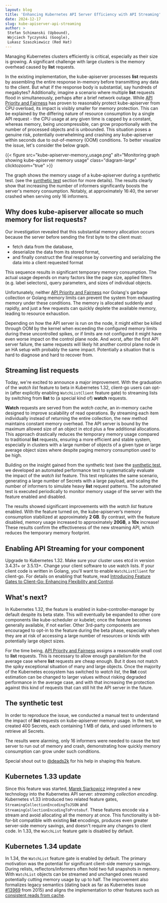 ```yaml
---
layout: blog
title: 'Enhancing Kubernetes API Server Efficiency with API Streaming'
date: 2024-12-17
slug: kube-apiserver-api-streaming
author: >
 Stefan Schimanski (Upbound),
 Wojciech Tyczynski (Google),
 Lukasz Szaszkiewicz (Red Hat)
---
```


Managing Kubernetes clusters efficiently is critical, especially as their size is growing. 
A significant challenge with large clusters is the memory overhead caused by **list** requests.

In the existing implementation, the kube-apiserver processes **list** requests by assembling the entire response in-memory before transmitting any data to the client. 
But what if the response body is substantial, say hundreds of megabytes? Additionally, imagine a scenario where multiple **list** requests flood in simultaneously, perhaps after a brief network outage. 
While [API Priority and Fairness](/docs/concepts/cluster-administration/flow-control) has proven to reasonably protect kube-apiserver from CPU overload, its impact is visibly smaller for memory protection. 
This can be explained by the differing nature of resource consumption by a single API request - the CPU usage at any given time is capped by a constant, whereas memory, being uncompressible, can grow proportionally with the number of processed objects and is unbounded.
This situation poses a genuine risk, potentially overwhelming and crashing any kube-apiserver within seconds due to out-of-memory (OOM) conditions. To better visualize the issue, let's consider the below graph.


{{< figure src="kube-apiserver-memory_usage.png" alt="Monitoring graph showing kube-apiserver memory usage" class="diagram-large" clicktozoom="true" >}}

The graph shows the memory usage of a kube-apiserver during a synthetic test.
(see the [synthetic test](#the-synthetic-test) section for more details).
The results clearly show that increasing the number of informers significantly boosts the server's memory consumption. 
Notably, at approximately 16:40, the server crashed when serving only 16 informers.

## Why does kube-apiserver allocate so much memory for list requests?

Our investigation revealed that this substantial memory allocation occurs because the server before sending the first byte to the client must:
* fetch data from the database,
* deserialize the data from its stored format,
* and finally construct the final response by converting and serializing the data into a client requested format 

This sequence results in significant temporary memory consumption. 
The actual usage depends on many factors like the page size, applied filters (e.g. label selectors), query parameters, and sizes of individual objects. 

Unfortunately, neither [API Priority and Fairness](/docs/concepts/cluster-administration/flow-control) nor Golang's garbage collection or Golang memory limits can prevent the system from exhausting memory under these conditions. 
The memory is allocated suddenly and rapidly, and just a few requests can quickly deplete the available memory, leading to resource exhaustion.

Depending on how the API server is run on the node, it might either be killed through OOM by the kernel when exceeding the configured memory limits during these uncontrolled spikes, or if limits are not configured it might have even worse impact on the control plane node.
And worst, after the first API server failure, the same requests will likely hit another control plane node in an HA setup with probably the same impact. 
Potentially a situation that is hard to diagnose and hard to recover from.

## Streaming list requests

Today, we're excited to announce a major improvement. 
With the graduation of the _watch list_ feature to beta in Kubernetes 1.32, client-go users can opt-in (after explicitly enabling `WatchListClient` feature gate) 
to streaming lists by switching from **list** to (a special kind of) **watch** requests. 

**Watch** requests are served from the _watch cache_, an in-memory cache designed to improve scalability of read operations. 
By streaming each item individually instead of returning the entire collection, the new method maintains constant memory overhead. 
The API server is bound by the maximum allowed size of an object in etcd plus a few additional allocations. 
This approach drastically reduces the temporary memory usage compared to traditional **list** requests, ensuring a more efficient and stable system, 
especially in clusters with a large number of objects of a given type or large average object sizes where despite paging memory consumption used to be high.

Building on the insight gained from the synthetic test (see the [synthetic test](#the-synthetic-test), we developed an automated performance test to systematically evaluate the impact of the _watch list_ feature. 
This test replicates the same scenario, generating a large number of Secrets with a large payload, and scaling the number of informers to simulate heavy **list** request patterns. 
The automated test is executed periodically to monitor memory usage of the server with the feature enabled and disabled.

The results showed significant improvements with the _watch list_ feature enabled. 
With the feature turned on, the kube-apiserver’s memory consumption stabilized at approximately **2 GB**. 
By contrast, with the feature disabled, memory usage increased to approximately **20GB**, a **10x** increase! 
These results confirm the effectiveness of the new streaming API, which reduces the temporary memory footprint.

## Enabling API Streaming for your component

Upgrade to Kubernetes 1.32. Make sure your cluster uses etcd in version 3.4.31+ or 3.5.13+.
Change your client software to use watch lists. If your client code is written in Golang, you'll want to enable `WatchListClient` for client-go. 
For details on enabling that feature, read [Introducing Feature Gates to Client-Go: Enhancing Flexibility and Control](/blog/2024/08/12/feature-gates-in-client-go).

## What's next?
In Kubernetes 1.32, the feature is enabled in kube-controller-manager by default despite its beta state. 
This will eventually be expanded to other core components like kube-scheduler or kubelet; once the feature becomes generally available, if not earlier.
Other 3rd-party components are encouraged to opt-in to the feature during the beta phase, especially when they are at risk of accessing a large number of resources or kinds with potentially large object sizes.

For the time being, [API Priority and Fairness](/docs/concepts/cluster-administration/flow-control) assigns a reasonable small cost to **list** requests. 
This is necessary to allow enough parallelism for the average case where **list** requests are cheap enough. 
But it does not match the spiky exceptional situation of many and large objects. 
Once the majority of the Kubernetes ecosystem has switched to _watch list_, the **list** cost estimation can be changed to larger values without risking degraded performance in the average case,
and with that increasing the protection against this kind of requests that can still hit the API server in the future.


## The synthetic test

In order to reproduce the issue, we conducted a manual test to understand the impact of **list** requests on kube-apiserver memory usage. 
In the test, we created 400 Secrets, each containing 1 MB of data, and used informers to retrieve all Secrets.

The results were alarming, only 16 informers were needed to cause the test server to run out of memory and crash, demonstrating how quickly memory consumption can grow under such conditions.

Special shout out to [@deads2k](https://github.com/deads2k) for his help in shaping this feature.

## Kubernetes 1.33 update

Since this feature was started, [Marek Siarkowicz](https://github.com/serathius) integrated a new technology into the
Kubernetes API server: _streaming collection encoding_.
Kubernetes v1.33 introduced two related feature gates, `StreamingCollectionEncodingToJSON` and `StreamingCollectionEncodingToProtobuf`.
These features encode via a stream and avoid allocating all the memory at once.
This functionality is bit-for-bit compatible with existing **list** encodings, produces even greater server-side memory savings, and doesn't require any changes to client code.
In 1.33, the `WatchList` feature gate is disabled by default.


## Kubernetes 1.34 update

In 1.34, the `WatchList` feature gate is enabled by default.
The primary motivation was the potential for significant client-side memory savings. 
During relists, reflectors/informers often hold two full snapshots in memory. 
With `WatchList` objects can be streamed and unchanged ones reused potentially cutting memory usage by up to half.
The improvement also formalizes legacy semantics (dating back as far as Kubernetes
issue [#13969](https://github.com/kubernetes/kubernetes/issues/13969) from 2015)
and aligns the implementation to other features such as
[consistent reads from cache](/blog/2024/08/15/consistent-read-from-cache-beta/).
